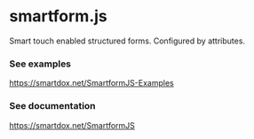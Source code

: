 # smartform.js
Smart touch enabled structured forms. Configured by attributes.

### See examples
https://smartdox.net/SmartformJS-Examples

### See documentation
https://smartdox.net/SmartformJS
